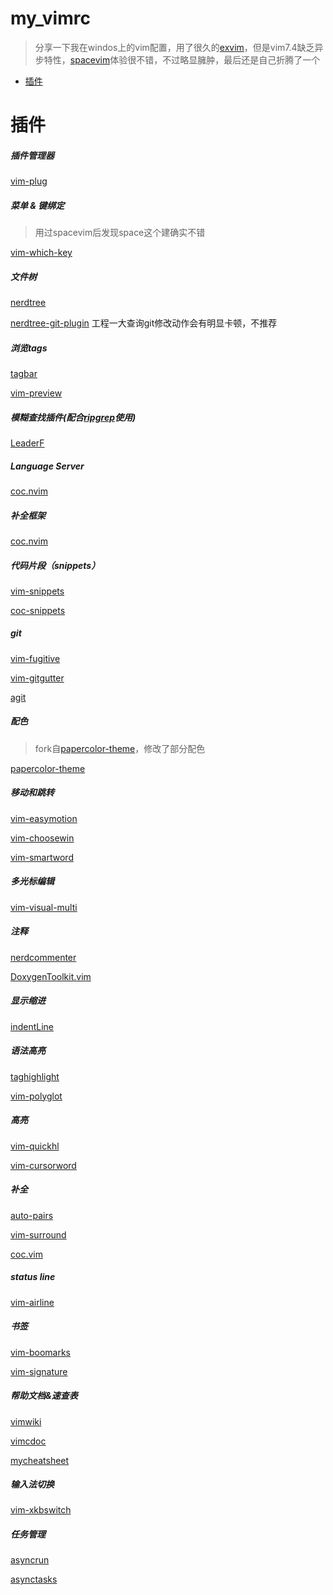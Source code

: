 # my_vimrc
> 分享一下我在windos上的vim配置，用了很久的[exvim](https://github.com/exvim/main)，但是vim7.4缺乏异步特性，[spacevim](https://github.com/SpaceVim/SpaceVim)体验很不错，不过略显臃肿，最后还是自己折腾了一个
<!-- vim-markdown-toc GFM -->
- [插件](#插件)

<!-- vim-markdown-toc -->

# 插件

#####  插件管理器

[vim-plug](https://github.com/junegunn/vim-plug)
##### 菜单 & 键绑定
> 用过spacevim后发现space这个建确实不错

[vim-which-key](https://github.com/liuchengxu/vim-which-key)
##### 文件树
[nerdtree](https://github.com/scrooloose/nerdtree)

[nerdtree-git-plugin](https://github.com/Xuyuanp/nerdtree-git-plugin) 工程一大查询git修改动作会有明显卡顿，不推荐
##### 浏览tags
[tagbar](https://github.com/majutsushi/tagbar)

[vim-preview](https://github.com/skywind3000/vim-preview)
##### 模糊查找插件(配合[ripgrep](https://github.com/BurntSushi/ripgrep)使用)
[LeaderF](https://github.com/Yggdroot/LeaderF)
##### Language Server
[coc.nvim](https://github.com/neoclide/coc.nvim)
##### 补全框架
[coc.nvim](https://github.com/neoclide/coc.nvim)
##### 代码片段（snippets）
[vim-snippets](https://github.com/honza/vim-snippets)

[coc-snippets](https://github.com/neoclide/coc-snippets)
##### git
[vim-fugitive](https://github.com/tpope/vim-fugitive)

[vim-gitgutter](https://github.com/airblade/vim-gitgutter)

[agit](https://github.com/cohama/agit.vim)
#####  配色
> fork自[papercolor-theme](https://github.com/NLKNguyen/papercolor-theme)，修改了部分配色

 [papercolor-theme](https://github.com/blinkjum/papercolor-theme)
##### 移动和跳转
[vim-easymotion](https://github.com/easymotion/vim-easymotion)

[vim-choosewin](https://github.com/t9md/vim-choosewin)

[vim-smartword](https://github.com/kana/vim-smartword)
##### 多光标编辑
[vim-visual-multi](https://github.com/mg979/vim-visual-multi)
##### 注释
[nerdcommenter](https://github.com/scrooloose/nerdcommenter)

[DoxygenToolkit.vim](https://github.com/vim-scripts/DoxygenToolkit.vim)
##### 显示缩进
[indentLine](https://github.com/Yggdroot/indentLine)
##### 语法高亮
[taghighlight](https://github.com/abudden/taghighlight-automirror)

[vim-polyglot](https://github.com/sheerun/vim-polyglot)
##### 高亮
[vim-quickhl](https://github.com/t9md/vim-quickhl)

[vim-cursorword](https://github.com/itchyny/vim-cursorword)
##### 补全
[auto-pairs](https://github.com/itchyny/vim-cursorword)

[vim-surround](https://github.com/tpope/vim-surround)

[coc.vim](https://github.com/neoclide/coc.nvim)

##### status line
[vim-airline](https://github.com/vim-airline/vim-airline)
##### 书签
[vim-boomarks](https://github.com/MattesGroeger/vim-bookmarks)

[vim-signature](https://github.com/kshenoy/vim-signature)

##### 帮助文档&速查表
[vimwiki](https://github.com/vimwiki/vimwiki)

[vimcdoc](https://github.com/yianwillis/vimcdoc)

[mycheatsheet](https://github.com/blinkjum/mycheatsheet)

##### 输入法切换
[vim-xkbswitch](https://github.com/lyokha/vim-xkbswitch)

##### 任务管理
[asyncrun](https://github.com/skywind3000/asyncrun.vim)

[asynctasks](https://github.com/skywind3000/asynctasks.vim)
